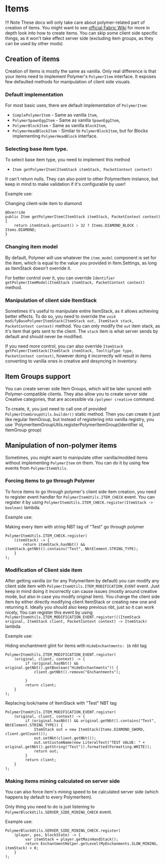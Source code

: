 # Items
!!! Note
    These docs will only take care about polymer-related part of creation of items.
    You might want to see [official Fabric Wiki](https://fabricmc.net/wiki/tutorial:items_docs)
    for more in depth look into how to create items. 
    You can skip some client side specific things, as it won't take effect server side (excluding
    item groups, as they can be used by other mods)

## Creation of items

Creation of items is mostly the same as vanilla. Only real difference is that your items need to 
implement Polymer's `PolymerItem` interface. It exposes few defaulted methods for manipulation
of client side visuals.

### Default implementation
For most basic uses, there are default implementation of `PolymerItem`:

* `SimplePolymerItem` - Same as vanilla `Item`,
* `PolymerSpawnEggItem` - Same as vanilla `SpawnEggItem`,
* `PolymerBlockItem` - Same as vanilla `BlockItem`,
* `PolymerHeadBlockItem` - Similar to `PolymerBlockItem`, but for Blocks implementing `PolymerHeadBlock` interface.

### Selecting base item type.
To select base item type, you need to implement this method
* `Item getPolymerItem(ItemStack itemStack, PacketContext context)`

It can't return nulls. They can also point to other PolymerItem instance, but keep
in mind to make validation if it's configurable by user!

Example use:

Changing client-side item to diamond
```
@Override
public Item getPolymerItem(ItemStack itemStack, PacketContext context) {
    return itemStack.getCount() > 32 ? Items.DIAMOND_BLOCK : Items.DIAMOND;
}
```

### Changing item model
By default, Polymer will use whatever the `item_model` component is set for the item, which is  equal to the value 
you provided in Item.Settings, as long as ItemStack doesn't override it.

For better control over it, you can override `Identifier getPolymerItemModel(ItemStack itemStack, PacketContext context)`
method.

### Manipulation of client side ItemStack
Sometimes it's useful to manipulate entire ItemStack, as it allows achieving better effects.
To do so, you need to override the `void modifyBasePolymerItemStack(ItemStack out, ItemStack stack, PacketContext context)`
method. You can only modify the `out` item stack, as it's item that gets sent to the client.
The `stack` item is what server sends by default and should never be modified.

If you need more control, you can also override `ItemStack getPolymerItemStack(ItemStack itemStack, TooltipType type, PacketContext context)`,
however doing it incorrectly will result in items converting to vanilla ones in creative and desyncing in inventory.

## Item Groups support
You can create server side Item Groups, which will be later synced with Polymer-compatible clients.
They also allow you to create server side Creative categories, that are accessible via `/polymer creative` command.

To create, it, you just need to call one of provided `PolymerItemGroupUtils.builder()` static method.
Then you can create it just like regular ItemGroup, but instead of registering into vanilla registry, you use
`PolymerItemGroupUtils.registerPolymerItemGroup(Identifier id, ItemGroup group)

## Manipulation of non-polymer items
Sometimes, you might want to manipulate other vanilla/modded items without implementing
`PolymerItem` on them. You can do it by using few events from `PolymerItemUtils`.

### Forcing items to go through Polymer
To force items to go through polymer's client side item creation, you need to register
event handler for `PolymerItemUtils.ITEM_CHECK` event. You can register it by using 
`PolymerItemUtils.ITEM_CHECK.register(ItemStack -> boolean)` lambda.

Example use:

Making every item with string NBT tag of "Test" go through polymer
```
PolymerItemUtils.ITEM_CHECK.register(
    (itemStack) -> {
        return itemStack.hasNbt() && itemStack.getNbt().contains("Test", NbtElement.STRING_TYPE);
    }
);
```

### Modification of Client side item
After getting vanilla (or for any PolymerItem by default) you can modify any client side item
with `PolymerItemUtils.ITEM_MODIFICATION_EVENT` event. Just keep in mind doing it incorrectly
can cause issues (mostly around creative mode, but also in case you modify original item).
You change the client side item by either directly modifying client ItemStack 
or creating new one and returning it. Ideally you should also keep previous nbt, 
just so it can work nicely, You can register this event by using
`PolymerItemUtils.ITEM_MODIFICATION_EVENT.register(((ItemStack original, ItemStack client, PacketContext context) -> ItemStack)` lambda.

Example use:

Hiding enchantment glint for items with `HideEnchantments: 1b` nbt tag
```
PolymerItemUtils.ITEM_MODIFICATION_EVENT.register(
    (original, client, context) -> {
         if (original.hasNbt() && original.getNbt().getBoolean("HideEnchantments")) {
             client.getNbt().remove("Enchantments");

         }
         return client;
    }
);
```

Replacing look/name of ItemStack with "Test" NBT tag
```
PolymerItemUtils.ITEM_MODIFICATION_EVENT.register(
    (original, client, context) -> {
         if (original.hasNbt() && original.getNbt().contains("Test", NbtElement.STRING_TYPE)) {
             ItemStack out = new ItemStack(Items.DIAMOND_SWORD, client.getCount());
             out.setNbt(client.getNbt());
             out.setCustomName(new LiteralText("TEST VALUE: " + original.getNbt().getString("Test")).formatted(Formatting.WHITE));
             return out;
         }
         return client;
    }
);
```

### Making items mining calculated on server side
You can also force item's mining speed to be calculated server side 
(which happens by default to every PolymerItem).

Only thing you need to do is just listening to `PolymerBlockUtils.SERVER_SIDE_MINING_CHECK` event.

Example use:
```
PolymerBlockUtils.SERVER_SIDE_MINING_CHECK.register(
    (player, pos, blockState) -> {
         var itemStack = player.getMainHandStack();
         return EnchantmentHelper.getLevel(MyEnchanments.SLOW_MINING, itemStack) > 0;
    }
);
```